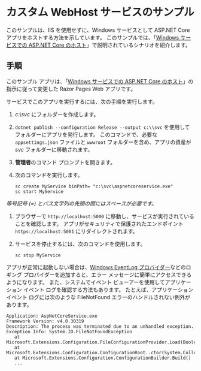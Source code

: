 # <a name="custom-webhost-service-sample"></a>カスタム WebHost サービスのサンプル

このサンプルは、IIS を使用せずに、Windows サービスとして ASP.NET Core アプリをホストする方法を示しています。 このサンプルでは、「[Windows サービスでの ASP.NET Core のホスト](https://docs.microsoft.com/aspnet/core/host-and-deploy/windows-service)」で説明されているシナリオを紹介します。

## <a name="instructions"></a>手順

このサンプル アプリは、「[Windows サービスでの ASP.NET Core のホスト](https://docs.microsoft.com/aspnet/core/host-and-deploy/windows-service)」の指示に従って変更した Razor Pages Web アプリです。

サービスでこのアプリを実行するには、次の手順を実行します。

1. *c:\svc* にフォルダーを作成します。

1. `dotnet publish --configuration Release --output c:\\svc` を使用してフォルダーにアプリを発行します。 このコマンドで、必要な `appsettings.json` ファイルと `wwwroot` フォルダーを含め、アプリの資産が *svc* フォルダーに移動されます。

1. **管理者**のコマンド プロンプトを開きます。

1. 次のコマンドを実行します。

   ```console
   sc create MyService binPath= "c:\svc\aspnetcoreservice.exe"
   sc start MyService
   ```

  *等号記号 (=) とパス文字列の先頭の間にはスペースが必要です。*

1. ブラウザーで `http://localhost:5000` に移動し、サービスが実行されていることを確認します。 アプリがセキュリティで保護されたエンドポイント `https://localhost:5001` にリダイレクトされます。

1. サービスを停止するには、次のコマンドを使用します。

   ```console
   sc stop MyService
   ```

アプリが正常に起動しない場合は、[Windows EventLog プロバイダー](https://docs.microsoft.com/aspnet/core/fundamentals/logging/index#eventlog)などのロギング プロバイダーを追加すると、エラー メッセージに簡単にアクセスできるようになります。 また、システムでイベント ビューアーを使用してアプリケーション イベント ログを確認する方法もあります。 たとえば、アプリケーション イベント ログには次のような FileNotFound エラーのハンドルされない例外があります。

```console
Application: AspNetCoreService.exe
Framework Version: v4.0.30319
Description: The process was terminated due to an unhandled exception.
Exception Info: System.IO.FileNotFoundException
   at Microsoft.Extensions.Configuration.FileConfigurationProvider.Load(Boolean)
   at Microsoft.Extensions.Configuration.ConfigurationRoot..ctor(System.Collections.Generic.IList`1<Microsoft.Extensions.Configuration.IConfigurationProvider>)
   at Microsoft.Extensions.Configuration.ConfigurationBuilder.Build()
   ...
```
